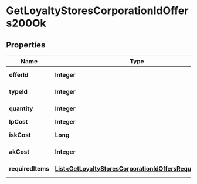 
# GetLoyaltyStoresCorporationIdOffers200Ok

## Properties
Name | Type | Description | Notes
------------ | ------------- | ------------- | -------------
**offerId** | **Integer** | offer_id integer | 
**typeId** | **Integer** | type_id integer | 
**quantity** | **Integer** | quantity integer | 
**lpCost** | **Integer** | lp_cost integer | 
**iskCost** | **Long** | isk_cost integer | 
**akCost** | **Integer** | Analysis kredit cost |  [optional]
**requiredItems** | [**List&lt;GetLoyaltyStoresCorporationIdOffersRequiredItem&gt;**](GetLoyaltyStoresCorporationIdOffersRequiredItem.md) | required_items array | 



